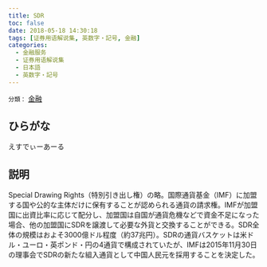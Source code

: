 ```yaml
---
title: SDR
toc: false
date: 2018-05-18 14:30:18
tags: [证券用语解说集, 英数字・記号, 金融]
categories:
  - 金融服务
  - 证券用语解说集
  - 日本語
  - 英数字・記号
---
```


`分類：` [金融](/tags/金融/)

## ひらがな

えすでぃーあーる

## 説明

Special Drawing Rights（特別引き出し権）の略。国際通貨基金（IMF）に加盟する国や公的な主体だけに保有することが認められる通貨の請求権。IMFが加盟国に出資比率に応じて配分し、加盟国は自国が通貨危機などで資金不足になった場合、他の加盟国にSDRを譲渡して必要な外貨と交換することができる。SDR全体の規模はおよそ3000億ドル程度（約37兆円）。SDRの通貨バスケットは米ドル・ユーロ・英ポンド・円の4通貨で構成されていたが、IMFは2015年11月30日の理事会でSDRの新たな組入通貨として中国人民元を採用することを決定した。
